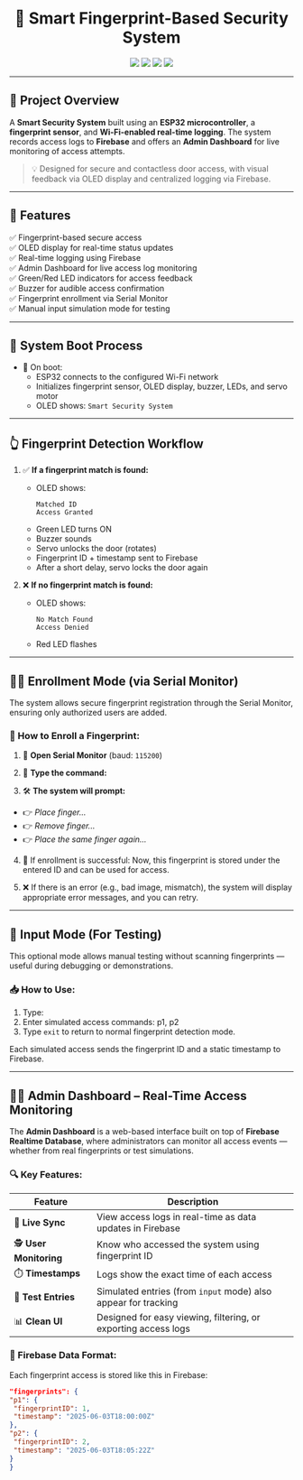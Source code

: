 <h1 align="center">🔐 Smart Fingerprint-Based Security System</h1>

<p align="center">
  <img src="https://img.shields.io/badge/Platform-ESP32-blue?style=for-the-badge">
  <img src="https://img.shields.io/badge/Connectivity-WiFi-green?style=for-the-badge">
  <img src="https://img.shields.io/badge/Firebase-Connected-orange?style=for-the-badge">
  <img src="https://img.shields.io/badge/OLED-Display-black?style=for-the-badge">
</p>

---

## 📸 Project Overview

A **Smart Security System** built using an **ESP32 microcontroller**, a **fingerprint sensor**, and **Wi-Fi-enabled real-time logging**. The system records access logs to **Firebase** and offers an **Admin Dashboard** for live monitoring of access attempts.

> 💡 Designed for secure and contactless door access, with visual feedback via OLED display and centralized logging via Firebase.

---

## 🧰 Features

✅ Fingerprint-based secure access  
✅ OLED display for real-time status updates  
✅ Real-time logging using Firebase  
✅ Admin Dashboard for live access log monitoring  
✅ Green/Red LED indicators for access feedback  
✅ Buzzer for audible access confirmation  
✅ Fingerprint enrollment via Serial Monitor  
✅ Manual input simulation mode for testing

---

## 🧠 System Boot Process

- 🔌 On boot:
  - ESP32 connects to the configured Wi-Fi network
  - Initializes fingerprint sensor, OLED display, buzzer, LEDs, and servo motor
  - OLED shows: `Smart Security System`

---

## 👆 Fingerprint Detection Workflow

1. ✅ **If a fingerprint match is found:**
   - OLED shows:
     ```
     Matched ID
     Access Granted
     ```
   - Green LED turns ON  
   - Buzzer sounds  
   - Servo unlocks the door (rotates)
   - Fingerprint ID + timestamp sent to Firebase
   - After a short delay, servo locks the door again

2. ❌ **If no fingerprint match is found:**
   - OLED shows:
     ```
     No Match Found
     Access Denied
     ```
   - Red LED flashes

---

## 🧑‍💻 Enrollment Mode (via Serial Monitor)

The system allows secure fingerprint registration through the Serial Monitor, ensuring only authorized users are added.

### 👣 How to Enroll a Fingerprint:

1. 🔐 **Open Serial Monitor** (baud: `115200`)  
2. 💬 **Type the command:**

3. 🛠️ **The system will prompt:**
- 👉 *Place finger...*
- 👉 *Remove finger...*
- 👉 *Place the same finger again...*

4. 💾 If enrollment is successful:
Now, this fingerprint is stored under the entered ID and can be used for access.

5. ❌ If there is an error (e.g., bad image, mismatch), the system will display appropriate error messages, and you can retry.

---

## 🧪 Input Mode (For Testing)

This optional mode allows manual testing without scanning fingerprints — useful during debugging or demonstrations.

### 📥 How to Use:

1. Type:
2. Enter simulated access commands: p1, p2
3. Type `exit` to return to normal fingerprint detection mode.

Each simulated access sends the fingerprint ID and a static timestamp to Firebase.

---

## 🧑‍💼 Admin Dashboard – Real-Time Access Monitoring

The **Admin Dashboard** is a web-based interface built on top of **Firebase Realtime Database**, where administrators can monitor all access events — whether from real fingerprints or test simulations.

### 🔍 Key Features:

| Feature              | Description |
|----------------------|-------------|
| 📡 **Live Sync**      | View access logs in real-time as data updates in Firebase |
| 🕵️ **User Monitoring** | Know who accessed the system using fingerprint ID |
| ⏱️ **Timestamps**     | Logs show the exact time of each access |
| 🧪 **Test Entries**    | Simulated entries (from `input` mode) also appear for tracking |
| 📊 **Clean UI**        | Designed for easy viewing, filtering, or exporting access logs |

### 📁 Firebase Data Format:

Each fingerprint access is stored like this in Firebase:
```json
"fingerprints": {
"p1": {
 "fingerprintID": 1,
 "timestamp": "2025-06-03T18:00:00Z"
},
"p2": {
 "fingerprintID": 2,
 "timestamp": "2025-06-03T18:05:22Z"
}
}
